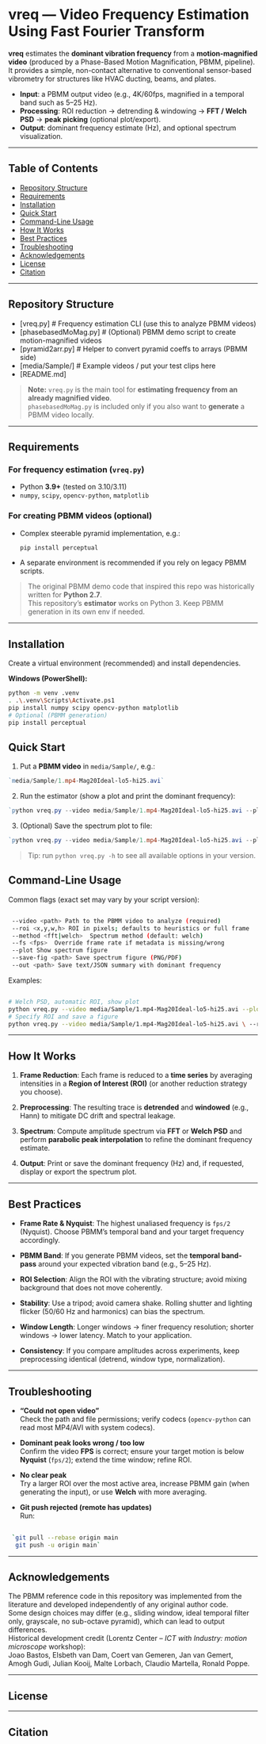 
# vreq — Video Frequency Estimation Using Fast Fourier Transform

**vreq** estimates the **dominant vibration frequency** from a **motion-magnified video** (produced by a Phase-Based Motion Magnification, PBMM, pipeline).  
It provides a simple, non-contact alternative to conventional sensor-based vibrometry for structures like HVAC ducting, beams, and plates.

- **Input**: a PBMM output video (e.g., 4K/60fps, magnified in a temporal band such as 5–25 Hz).  
- **Processing**: ROI reduction → detrending & windowing → **FFT / Welch PSD** → **peak picking** (optional plot/export).  
- **Output**: dominant frequency estimate (Hz), and optional spectrum visualization.

---

## Table of Contents
- [Repository Structure](#repository-structure)
- [Requirements](#requirements)
- [Installation](#installation)
- [Quick Start](#quick-start)
- [Command-Line Usage](#command-line-usage)
- [How It Works](#how-it-works)
- [Best Practices](#best-practices)
- [Troubleshooting](#troubleshooting)
- [Acknowledgements](#acknowledgements)
- [License](#license)
- [Citation](#citation)

---

## Repository Structure

- [vreq.py] # Frequency estimation CLI (use this to analyze PBMM videos)     
- [phasebasedMoMag.py] # (Optional) PBMM demo script to create    motion-magnified videos   
- [pyramid2arr.py] # Helper to convert pyramid    coeffs to arrays (PBMM side)   
- [media/Sample/] # Example videos / put your test clips here
- [README.md]

> **Note:** `vreq.py` is the main tool for **estimating frequency from an already magnified video**.  
> `phasebasedMoMag.py` is included only if you also want to **generate** a PBMM video locally.

---

## Requirements

### For frequency estimation (`vreq.py`)
- Python **3.9+** (tested on 3.10/3.11)
- `numpy`, `scipy`, `opencv-python`, `matplotlib`

### For creating PBMM videos (optional)
- Complex steerable pyramid implementation, e.g.:
  ```bash
  pip install perceptual
-   A separate environment is recommended if you rely on legacy PBMM scripts.
    

> The original PBMM demo code that inspired this repo was historically written for **Python 2.7**.  
> This repository’s **estimator** works on Python 3. Keep PBMM generation in its own env if needed.

----------

## Installation

Create a virtual environment (recommended) and install dependencies.

**Windows (PowerShell):**
```bash
python -m venv .venv
. .\.venv\Scripts\Activate.ps1
pip install numpy scipy opencv-python matplotlib
# Optional (PBMM generation)
pip install perceptual
```
## Quick Start

1.  Put a **PBMM video** in `media/Sample/`, e.g.:
    

```powershell
`media/Sample/1.mp4-Mag20Ideal-lo5-hi25.avi` 
```
2.  Run the estimator (show a plot and print the dominant frequency):
    
```powershell
`python vreq.py --video media/Sample/1.mp4-Mag20Ideal-lo5-hi25.avi --plot` 
```
3.  (Optional) Save the spectrum plot to file:
```powershell
`python vreq.py --video media/Sample/1.mp4-Mag20Ideal-lo5-hi25.avi --plot --save-fig spectrum.png` 
```
> Tip: run `python vreq.py -h` to see all available options in your version.
## Command-Line Usage

Common flags (exact set may vary by your script version):

```bash

 --video <path> Path to the PBMM video to analyze (required)
 --roi <x,y,w,h> ROI in pixels; defaults to heuristics or full frame  
 --method <fft|welch>  Spectrum method (default: welch)  
 --fs <fps>  Override frame rate if metadata is missing/wrong 
 --plot Show spectrum figure  
 --save-fig <path> Save spectrum figure (PNG/PDF)  
 --out <path> Save text/JSON summary with dominant frequency 
```
Examples:

```bash

# Welch PSD, automatic ROI, show plot 
python vreq.py --video media/Sample/1.mp4-Mag20Ideal-lo5-hi25.avi --plot 
# Specify ROI and save a figure 
python vreq.py --video media/Sample/1.mp4-Mag20Ideal-lo5-hi25.avi \ --roi 320,180,640,360 --plot --save-fig result.png 
```
----------

## How It Works

1.  **Frame Reduction**: Each frame is reduced to a **time series** by averaging intensities in a **Region of Interest (ROI)** (or another reduction strategy you choose).
    
2.  **Preprocessing**: The resulting trace is **detrended** and **windowed** (e.g., Hann) to mitigate DC drift and spectral leakage.
    
3.  **Spectrum**: Compute amplitude spectrum via **FFT** or **Welch PSD** and perform **parabolic peak interpolation** to refine the dominant frequency estimate.
    
4.  **Output**: Print or save the dominant frequency (Hz) and, if requested, display or export the spectrum plot.
    

----------

## Best Practices

-   **Frame Rate & Nyquist**: The highest unaliased frequency is `fps/2` (Nyquist). Choose PBMM’s temporal band and your target frequency accordingly.
    
-   **PBMM Band**: If you generate PBMM videos, set the **temporal band-pass** around your expected vibration band (e.g., 5–25 Hz).
    
-   **ROI Selection**: Align the ROI with the vibrating structure; avoid mixing background that does not move coherently.
    
-   **Stability**: Use a tripod; avoid camera shake. Rolling shutter and lighting flicker (50/60 Hz and harmonics) can bias the spectrum.
    
-   **Window Length**: Longer windows → finer frequency resolution; shorter windows → lower latency. Match to your application.
    
-   **Consistency**: If you compare amplitudes across experiments, keep preprocessing identical (detrend, window type, normalization).
    

----------

## Troubleshooting

-   **“Could not open video”**  
    Check the path and file permissions; verify codecs (`opencv-python` can read most MP4/AVI with system codecs).
    
-   **Dominant peak looks wrong / too low**  
    Confirm the video **FPS** is correct; ensure your target motion is below **Nyquist** (`fps/2`); extend the time window; refine ROI.
    
-   **No clear peak**  
    Try a larger ROI over the most active area, increase PBMM gain (when generating the input), or use **Welch** with more averaging.
    
-   **Git push rejected (remote has updates)**  
    Run:
    
   ``` bash
    
    `git pull --rebase origin main
     git push -u origin main` 
   ```

----------

## Acknowledgements

The PBMM reference code in this repository was implemented from the literature and developed independently of any original author code.  
Some design choices may differ (e.g., sliding window, ideal temporal filter only, grayscale, no sub-octave pyramid), which can lead to output differences.  
Historical development credit (Lorentz Center – _ICT with Industry: motion microscope_ workshop):  
Joao Bastos, Elsbeth van Dam, Coert van Gemeren, Jan van Gemert, Amogh Gudi, Julian Kooij, Malte Lorbach, Claudio Martella, Ronald Poppe.

---
## License
---
## Citation




